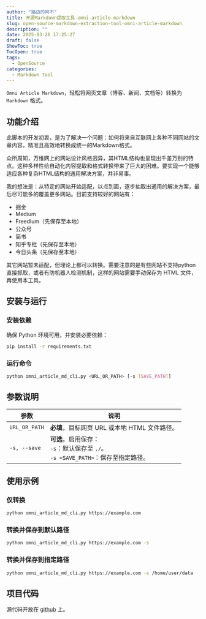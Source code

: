 ```yaml
---
author: "路边的阿不"
title: 开源Markdown提取工具-omni-article-markdown
slug: open-source-markdown-extraction-tool-omni-article-markdown
description: ""
date: 2025-03-26 17:25:27
draft: false
ShowToc: true
TocOpen: true
tags:
  - OpenSource
categories:
  - Markdown Tool
---
```


`Omni Article Markdown`，轻松将网页文章（博客、新闻、文档等）转换为 `Markdown` 格式。

## 功能介绍

此脚本的开发初衷，是为了解决一个问题：如何将来自互联网上各种不同网站的文章内容，精准且高效地转换成统一的Markdown格式。

众所周知，万维网上的网站设计风格迥异，其HTML结构也呈现出千差万别的特点。这种多样性给自动化内容提取和格式转换带来了巨大的困难。要实现一个能够适应各种复杂HTML结构的通用解决方案，并非易事。

我的想法是：从特定的网站开始适配，以点到面，逐步抽取出通用的解决方案，最后尽可能多的覆盖更多网站。目前支持较好的网站有：

- 掘金
- Medium
- Freedium（先保存至本地）
- 公众号
- 简书
- 知乎专栏（先保存至本地）
- 今日头条（先保存至本地）

其它网站暂未适配，但理论上都可以转换。需要注意的是有些网站不支持python直接抓取，或者有防机器人检测机制，这样的网站需要手动保存为 HTML 文件，再使用本工具。

## 安装与运行

### 安装依赖

确保 Python 环境可用，并安装必要依赖：
```sh
pip install -r requirements.txt
```

### 运行命令

```sh
python omni_article_md_cli.py <URL_OR_PATH> [-s [SAVE_PATH]]
```

## 参数说明

| 参数               | 说明 |
|--------------------|------|
| `URL_OR_PATH`     | **必填**，目标网页 URL 或本地 HTML 文件路径。 |
| `-s, --save`      | **可选**，启用保存：<br> `-s`：默认保存至 `./`。<br> `-s <SAVE_PATH>`：保存至指定路径。 |

## 使用示例

### 仅转换

```sh
python omni_article_md_cli.py https://example.com
```

### 转换并保存到默认路径

```sh
python omni_article_md_cli.py https://example.com -s
```

### 转换并保存到指定路径

```sh
python omni_article_md_cli.py https://example.com -s /home/user/data
```

## 项目代码

源代码开放在 [github](https://github.com/caol64/omni-article-markdown) 上。